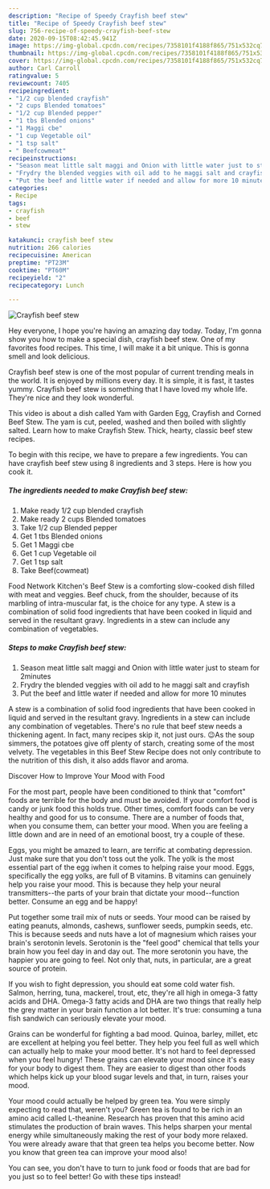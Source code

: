 ```yaml
---
description: "Recipe of Speedy Crayfish beef stew"
title: "Recipe of Speedy Crayfish beef stew"
slug: 756-recipe-of-speedy-crayfish-beef-stew
date: 2020-09-15T08:42:45.941Z
image: https://img-global.cpcdn.com/recipes/7358101f4188f865/751x532cq70/crayfish-beef-stew-recipe-main-photo.jpg
thumbnail: https://img-global.cpcdn.com/recipes/7358101f4188f865/751x532cq70/crayfish-beef-stew-recipe-main-photo.jpg
cover: https://img-global.cpcdn.com/recipes/7358101f4188f865/751x532cq70/crayfish-beef-stew-recipe-main-photo.jpg
author: Carl Carroll
ratingvalue: 5
reviewcount: 7405
recipeingredient:
- "1/2 cup blended crayfish"
- "2 cups Blended tomatoes"
- "1/2 cup Blended pepper"
- "1 tbs Blended onions"
- "1 Maggi cbe"
- "1 cup Vegetable oil"
- "1 tsp salt"
- " Beefcowmeat"
recipeinstructions:
- "Season meat little salt maggi and Onion with little water just to steam for 2minutes"
- "Frydry the blended veggies with oil add to he maggi salt and crayfish"
- "Put the beef and little water if needed and allow for more 10 minutes"
categories:
- Recipe
tags:
- crayfish
- beef
- stew

katakunci: crayfish beef stew 
nutrition: 266 calories
recipecuisine: American
preptime: "PT23M"
cooktime: "PT60M"
recipeyield: "2"
recipecategory: Lunch

---
```



![Crayfish beef stew](https://img-global.cpcdn.com/recipes/7358101f4188f865/751x532cq70/crayfish-beef-stew-recipe-main-photo.jpg)

Hey everyone, I hope you're having an amazing day today. Today, I'm gonna show you how to make a special dish, crayfish beef stew. One of my favorites food recipes. This time, I will make it a bit unique. This is gonna smell and look delicious.

Crayfish beef stew is one of the most popular of current trending meals in the world. It is enjoyed by millions every day. It is simple, it is fast, it tastes yummy. Crayfish beef stew is something that I have loved my whole life. They're nice and they look wonderful.

This video is about a dish called Yam with Garden Egg, Crayfish and Corned Beef Stew. The yam is cut, peeled, washed and then boiled with slightly salted. Learn how to make Crayfish Stew. Thick, hearty, classic beef stew recipes.


To begin with this recipe, we have to prepare a few ingredients. You can have crayfish beef stew using 8 ingredients and 3 steps. Here is how you cook it.

<!--inarticleads1-->

##### The ingredients needed to make Crayfish beef stew:

1. Make ready 1/2 cup blended crayfish
1. Make ready 2 cups Blended tomatoes
1. Take 1/2 cup Blended pepper
1. Get 1 tbs Blended onions
1. Get 1 Maggi cbe
1. Get 1 cup Vegetable oil
1. Get 1 tsp salt
1. Take  Beef(cowmeat)


Food Network Kitchen&#39;s Beef Stew is a comforting slow-cooked dish filled with meat and veggies. Beef chuck, from the shoulder, because of its marbling of intra-muscular fat, is the choice for any type. A stew is a combination of solid food ingredients that have been cooked in liquid and served in the resultant gravy. Ingredients in a stew can include any combination of vegetables. 

<!--inarticleads2-->

##### Steps to make Crayfish beef stew:

1. Season meat little salt maggi and Onion with little water just to steam for 2minutes
1. Frydry the blended veggies with oil add to he maggi salt and crayfish
1. Put the beef and little water if needed and allow for more 10 minutes


A stew is a combination of solid food ingredients that have been cooked in liquid and served in the resultant gravy. Ingredients in a stew can include any combination of vegetables. There&#39;s no rule that beef stew needs a thickening agent. In fact, many recipes skip it, not just ours. 😉As the soup simmers, the potatoes give off plenty of starch, creating some of the most velvety. The vegetables in this Beef Stew Recipe does not only contribute to the nutrition of this dish, it also adds flavor and aroma. 

Discover How to Improve Your Mood with Food


For the most part, people have been conditioned to think that "comfort" foods are terrible for the body and must be avoided. If your comfort food is candy or junk food this holds true. Other times, comfort foods can be very healthy and good for us to consume. There are a number of foods that, when you consume them, can better your mood. When you are feeling a little down and are in need of an emotional boost, try a couple of these.

Eggs, you might be amazed to learn, are terrific at combating depression. Just make sure that you don't toss out the yolk. The yolk is the most essential part of the egg iwhen it comes to helping raise your mood. Eggs, specifically the egg yolks, are full of B vitamins. B vitamins can genuinely help you raise your mood. This is because they help your neural transmitters--the parts of your brain that dictate your mood--function better. Consume an egg and be happy!

Put together some trail mix of nuts or seeds. Your mood can be raised by eating peanuts, almonds, cashews, sunflower seeds, pumpkin seeds, etc. This is because seeds and nuts have a lot of magnesium which raises your brain's serotonin levels. Serotonin is the "feel good" chemical that tells your brain how you feel day in and day out. The more serotonin you have, the happier you are going to feel. Not only that, nuts, in particular, are a great source of protein.

If you wish to fight depression, you should eat some cold water fish. Salmon, herring, tuna, mackerel, trout, etc, they're all high in omega-3 fatty acids and DHA. Omega-3 fatty acids and DHA are two things that really help the grey matter in your brain function a lot better. It's true: consuming a tuna fish sandwich can seriously elevate your mood. 

Grains can be wonderful for fighting a bad mood. Quinoa, barley, millet, etc are excellent at helping you feel better. They help you feel full as well which can actually help to make your mood better. It's not hard to feel depressed when you feel hungry! These grains can elevate your mood since it's easy for your body to digest them. They are easier to digest than other foods which helps kick up your blood sugar levels and that, in turn, raises your mood.

Your mood could actually be helped by green tea. You were simply expecting to read that, weren't you? Green tea is found to be rich in an amino acid called L-theanine. Research has proven that this amino acid stimulates the production of brain waves. This helps sharpen your mental energy while simultaneously making the rest of your body more relaxed. You were already aware that that green tea helps you become better. Now you know that green tea can improve your mood also!

You can see, you don't have to turn to junk food or foods that are bad for you just so to feel better! Go  with  these tips  instead!

